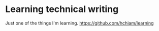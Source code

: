 # Learning technical writing

Just one of the things I'm learning. https://github.com/hchiam/learning
